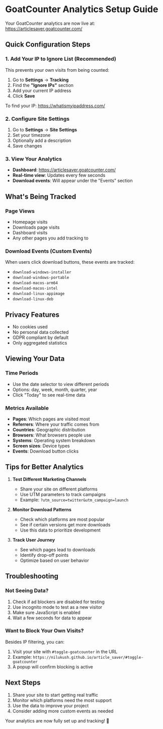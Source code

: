 # GoatCounter Analytics Setup Guide

Your GoatCounter analytics are now live at: https://articlesaver.goatcounter.com/

## Quick Configuration Steps

### 1. Add Your IP to Ignore List (Recommended)
This prevents your own visits from being counted:

1. Go to **Settings** → **Tracking**
2. Find the **"Ignore IPs"** section
3. Add your current IP address
4. Click **Save**

To find your IP: https://whatismyipaddress.com/

### 2. Configure Site Settings
1. Go to **Settings** → **Site Settings**
2. Set your timezone
3. Optionally add a description
4. Save changes

### 3. View Your Analytics
- **Dashboard**: https://articlesaver.goatcounter.com/
- **Real-time view**: Updates every few seconds
- **Download events**: Will appear under the "Events" section

## What's Being Tracked

### Page Views
- Homepage visits
- Downloads page visits
- Dashboard visits
- Any other pages you add tracking to

### Download Events (Custom Events)
When users click download buttons, these events are tracked:
- `download-windows-installer`
- `download-windows-portable`
- `download-macos-arm64`
- `download-macos-intel`
- `download-linux-appimage`
- `download-linux-deb`

## Privacy Features
- No cookies used
- No personal data collected
- GDPR compliant by default
- Only aggregated statistics

## Viewing Your Data

### Time Periods
- Use the date selector to view different periods
- Options: day, week, month, quarter, year
- Click "Today" to see real-time data

### Metrics Available
- **Pages**: Which pages are visited most
- **Referrers**: Where your traffic comes from
- **Countries**: Geographic distribution
- **Browsers**: What browsers people use
- **Systems**: Operating system breakdown
- **Screen sizes**: Device types
- **Events**: Download button clicks

## Tips for Better Analytics

1. **Test Different Marketing Channels**
   - Share your site on different platforms
   - Use UTM parameters to track campaigns
   - Example: `?utm_source=twitter&utm_campaign=launch`

2. **Monitor Download Patterns**
   - Check which platforms are most popular
   - See if certain versions get more downloads
   - Use this data to prioritize development

3. **Track User Journey**
   - See which pages lead to downloads
   - Identify drop-off points
   - Optimize based on user behavior

## Troubleshooting

### Not Seeing Data?
1. Check if ad blockers are disabled for testing
2. Use incognito mode to test as a new visitor
3. Make sure JavaScript is enabled
4. Wait a few seconds for data to appear

### Want to Block Your Own Visits?
Besides IP filtering, you can:
1. Visit your site with `#toggle-goatcounter` in the URL
2. Example: `https://nilukush.github.io/article_saver/#toggle-goatcounter`
3. A popup will confirm blocking is active

## Next Steps

1. Share your site to start getting real traffic
2. Monitor which platforms need the most support
3. Use the data to improve your project
4. Consider adding more custom events as needed

Your analytics are now fully set up and tracking! 🎉